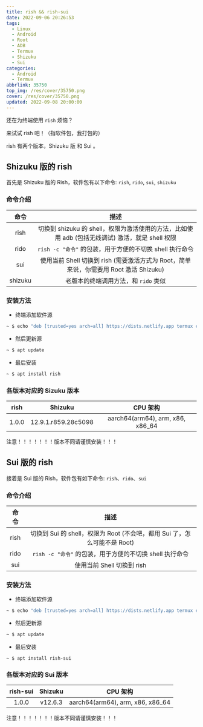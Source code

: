 ```yaml
---
title: rish && rish-sui
date: 2022-09-06 20:26:53
tags:
  - Linux
  - Android
  - Root
  - ADB
  - Termux
  - Shizuku
  - Sui
categories:
  - Android
  - Termux
abbrlink: 35750
top_img: /res/cover/35750.png
cover: /res/cover/35750.png
updated: 2022-09-08 20:00:00
---
```

还在为终端使用 `rish` 烦恼？

来试试 rish 吧！（指软件包，我打包的）

rish 有两个版本，Shizuku 版 和 Sui 。

## Shizuku 版的 rish
首先是 Shizuku 版的 Rish，软件包有以下命令: `rish`, `rido`, `sui`, `shizuku`

### 命令介绍
| 命令 | 描述 |
| :----: | :----: |
| rish | 切换到 shizuku 的 shell，权限为激活使用的方法，比如使用 adb (包括无线调试) 激活，就是 shell 权限 |
| rido | `rish -c "命令"` 的包装，用于方便的不切换 shell 执行命令 |
| sui | 使用当前 Shell 切换到 rish (需要激活方式为 Root，简单来说，你需要用 Root 激活 Shizuku) |
| shizuku | 老版本的终端调用方法，和 `rido` 类似 |

### 安装方法
  - 终端添加软件源
```bash
~ $ echo "deb [trusted=yes arch=all] https://dists.netlify.app termux extras" > $PREFIX/etc/apt/sources.list.d/xireiki.list
```
  - 然后更新源
```bash
~ $ apt update
```
  - 最后安装
```bash
~ $ apt install rish
```

### 各版本对应的 Sizuku 版本
| rish | Shizuku | CPU 架构 |
| :----: | :----: | :----: |
| 1.0.0 | 12.9.1.r859.28c5098 | aarch64(arm64), arm, x86, x86_64 |

注意！！！！！！！版本不同请谨慎安装！！！

## Sui 版的 rish
接着是 Sui 版的 Rish，软件包有如下命令: `rish`、`rido`、`sui`

### 命令介绍
| 命令 | 描述 |
| :----: | :----: |
| rish | 切换到 Sui 的 shell，权限为 Root (不会吧，都用 Sui 了，怎么可能不是 Root) |
| rido | `rish -c "命令"` 的包装，用于方便的不切换 shell 执行命令 |
| sui | 使用当前 Shell 切换到 rish |

### 安装方法
  - 终端添加软件源
```bash
~ $ echo "deb [trusted=yes arch=all] https://dists.netlify.app termux extras" > $PREFIX/etc/apt/sources.list.d/xireiki.list
```
  - 然后更新源
```bash
~ $ apt update
```
  - 最后安装
```
~ $ apt install rish-sui
```

### 各版本对应的 Sui 版本
| rish-sui | Shizuku | CPU 架构 |
| :----: | :----: | :----: |
| 1.0.0 | v12.6.3 | aarch64(arm64), arm, x86, x86_64 |

注意！！！！！！！版本不同请谨慎安装！！！

